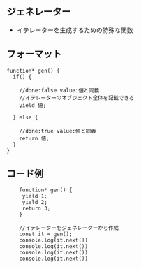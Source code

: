 ## ジェネレーター
- イテレーターを生成するための特殊な関数

## フォーマット
    function* gen() {
      if() {
    
        //done:false value:値と同義
        //イテレーターのオブジェクト全体を記載できる
        yield 値;
    
      } else {
        
        //done:true value:値と同義
        return 値;
      }
    }

## コード例
        function* gen() {
         yield 1;
         yield 2;
         return 3;
        }
        
        //イテレーターをジェネレーターから作成
        const it = gen();
        console.log(it.next())
        console.log(it.next())
        console.log(it.next())
        console.log(it.next())
